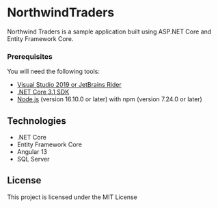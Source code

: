 # NorthwindTraders

Northwind Traders is a sample application built using ASP.NET Core and Entity Framework Core. 

### Prerequisites
You will need the following tools:

* [Visual Studio 2019 or JetBrains Rider](https://visualstudio.microsoft.com/vs/) 
* [.NET Core 3.1 SDK](https://dotnet.microsoft.com/download/dotnet/3.1)
* [Node.js](https://nodejs.org/en/) (version 16.10.0 or later) with npm (version 7.24.0 or later)

## Technologies
* .NET Core
* Entity Framework Core
* Angular 13
* SQL Server

## License

This project is licensed under the MIT License